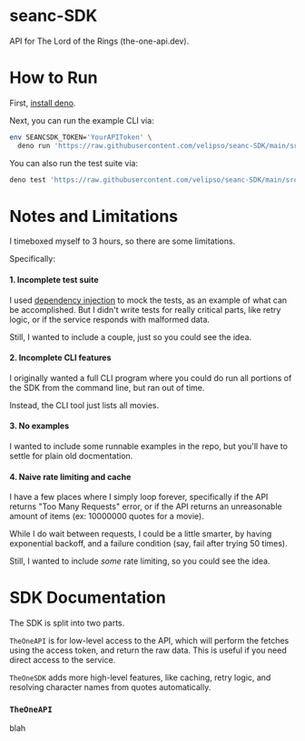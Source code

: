 seanc-SDK
=========

API for The Lord of the Rings (the-one-api.dev).

How to Run
==========

First, [install deno](https://deno.land).

Next, you can run the example CLI via:

```bash
env SEANCSDK_TOKEN='YourAPIToken' \
  deno run 'https://raw.githubusercontent.com/velipso/seanc-SDK/main/src/cli.ts'
```

You can also run the test suite via:

```bash
deno test 'https://raw.githubusercontent.com/velipso/seanc-SDK/main/src/test.ts'
```

Notes and Limitations
=====================

I timeboxed myself to 3 hours, so there are some limitations.

Specifically:

#### 1. Incomplete test suite

I used [dependency injection](https://en.wikipedia.org/wiki/Dependency_injection) to mock the tests,
as an example of what can be accomplished.  But I didn't write tests for really critical parts, like
retry logic, or if the service responds with malformed data.

Still, I wanted to include a couple, just so you could see the idea.

#### 2. Incomplete CLI features

I originally wanted a full CLI program where you could do run all portions of the SDK from the
command line, but ran out of time.

Instead, the CLI tool just lists all movies.

#### 3. No examples

I wanted to include some runnable examples in the repo, but you'll have to settle for plain old
docmentation.

#### 4. Naive rate limiting and cache

I have a few places where I simply loop forever, specifically if the API returns "Too Many Requests"
error, or if the API returns an unreasonable amount of items (ex: 10000000 quotes for a movie).

While I do wait between requests, I could be a little smarter, by having exponential backoff, and a
failure condition (say, fail after trying 50 times).

Still, I wanted to include _some_ rate limiting, so you could see the idea.

SDK Documentation
=================

The SDK is split into two parts.

`TheOneAPI` is for low-level access to the API, which will perform the fetches using the access
token, and return the raw data.  This is useful if you need direct access to the service.

`TheOneSDK` adds more high-level features, like caching, retry logic, and resolving character names
from quotes automatically.

### `TheOneAPI`

blah
